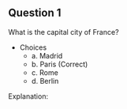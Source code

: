## Question 1

What is the capital city of France?

- Choices
  - a. Madrid
  - b. Paris (Correct)
  - c. Rome
  - d. Berlin

Explanation: 
